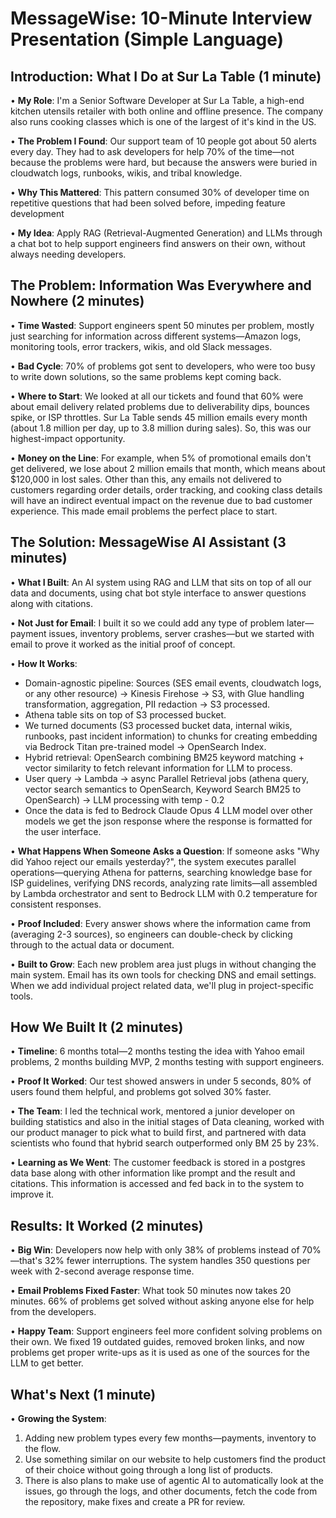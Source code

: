 # MessageWise: 10-Minute Interview Presentation (Simple Language)

## Introduction: What I Do at Sur La Table (1 minute)

• **My Role**: I'm a Senior Software Developer at Sur La Table, a high-end kitchen utensils retailer with both online and offline presence. The company also runs cooking classes which is one of the largest of it's kind in the US.

• **The Problem I Found**: Our support team of 10 people got about 50 alerts every day. They had to ask developers for help 70% of the time—not because the problems were hard, but because the answers were buried in cloudwatch logs, runbooks, wikis, and tribal knowledge.

• **Why This Mattered**:  This pattern consumed 30% of developer time on repetitive questions that had been solved before, impeding feature development

• **My Idea**: Apply RAG (Retrieval-Augmented Generation) and LLMs through a chat bot to help support engineers find answers on their own, without always needing developers.

## The Problem: Information Was Everywhere and Nowhere (2 minutes)

• **Time Wasted**: Support engineers spent 50 minutes per problem, mostly just searching for information across different systems—Amazon logs, monitoring tools, error trackers, wikis, and old Slack messages.

• **Bad Cycle**: 70% of problems got sent to developers, who were too busy to write down solutions, so the same problems kept coming back.

• **Where to Start**: We looked at all our tickets and found that 60% were about email delivery related problems due to deliverability dips, bounces spike, or ISP throttles. Sur La Table sends 45 million emails every month (about 1.8 million per day, up to 3.8 million during sales). So, this was our highest-impact opportunity.

• **Money on the Line**: For example, when 5% of promotional emails don't get delivered, we lose about 2 million emails that month, which means about $120,000 in lost sales. Other than this, any emails not delivered to customers regarding order details, order tracking, and cooking class details will have an indirect eventual impact on the revenue due to bad customer experience. This made email problems the perfect place to start.

## The Solution: MessageWise AI Assistant (3 minutes)

• **What I Built**: An AI system using RAG and LLM that sits on top of all our data and documents, using chat bot style interface to answer questions along with citations.

• **Not Just for Email**: I built it so we could add any type of problem later—payment issues, inventory problems, server crashes—but we started with email to prove it worked as the initial proof of concept. 

• **How It Works**: 
  - Domain-agnostic pipeline: Sources (SES email events, cloudwatch logs, or any other resource) → Kinesis Firehose → S3, with Glue handling transformation, aggregation, PII redaction → S3 processed.
  - Athena table sits on top of S3 processed bucket.
  - We turned documents (S3 processed bucket data, internal wikis, runbooks, past incident information) to chunks for creating embedding via Bedrock Titan pre-trained model → OpenSearch Index.
  - Hybrid retrieval: OpenSearch combining BM25 keyword matching + vector similarity to fetch relevant information for LLM to process.
  - User query → Lambda → async Parallel Retrieval jobs (athena query, vector search semantics to OpenSearch, Keyword Search BM25 to OpenSearch) → LLM processing with temp - 0.2
  - Once the data is fed to Bedrock Claude Opus 4 LLM model over other models we get the json response where the response is formatted for the user interface.

• **What Happens When Someone Asks a Question**: If someone asks "Why did Yahoo reject our emails yesterday?", the system executes parallel operations—querying Athena for patterns, searching knowledge base for ISP guidelines, verifying DNS records, analyzing rate limits—all assembled by Lambda orchestrator and sent to Bedrock LLM with 0.2 temperature for consistent responses.

• **Proof Included**: Every answer shows where the information came from (averaging 2-3 sources), so engineers can double-check by clicking through to the actual data or document.

• **Built to Grow**: Each new problem area just plugs in without changing the main system. Email has its own tools for checking DNS and email settings. When we add individual project related data, we'll plug in project-specific tools.

## How We Built It (2 minutes)

• **Timeline**: 6 months total—2 months testing the idea with Yahoo email problems, 2 months building MVP, 2 months testing with support engineers.

• **Proof It Worked**: Our test showed answers in under 5 seconds, 80% of users found them helpful, and problems got solved 30% faster.

• **The Team**: I led the technical work, mentored a junior developer on building statistics and also in the initial stages of Data cleaning, worked with our product manager to pick what to build first, and partnered with data scientists who found that hybrid search outperformed only BM 25 by 23%.

• **Learning as We Went**: The customer feedback is stored in a postgres data base along with other information like prompt and the result and citations. This information is accessed and fed back in to the system to improve it. 

## Results: It Worked (2 minutes)

• **Big Win**: Developers now help with only 38% of problems instead of 70%—that's 32% fewer interruptions. The system handles 350 questions per week with 2-second average response time.

• **Email Problems Fixed Faster**: What took 50 minutes now takes 20 minutes. 66% of problems get solved without asking anyone else for help from the developers.

• **Happy Team**: Support engineers feel more confident solving problems on their own. We fixed 19 outdated guides, removed broken links, and now problems get proper write-ups as it is used as one of the sources for the LLM to get better.

## What's Next (1 minute)

• **Growing the System**: 
1. Adding new problem types every few months—payments, inventory to the flow.
2. Use something similar on our website to help customers find the product of their choice without going through a long list of products. 
3. There is also plans to make use of agentic AI to automatically look at the issues, go through the logs, and other documents, fetch the code from the repository, make fixes and create a PR for review.
